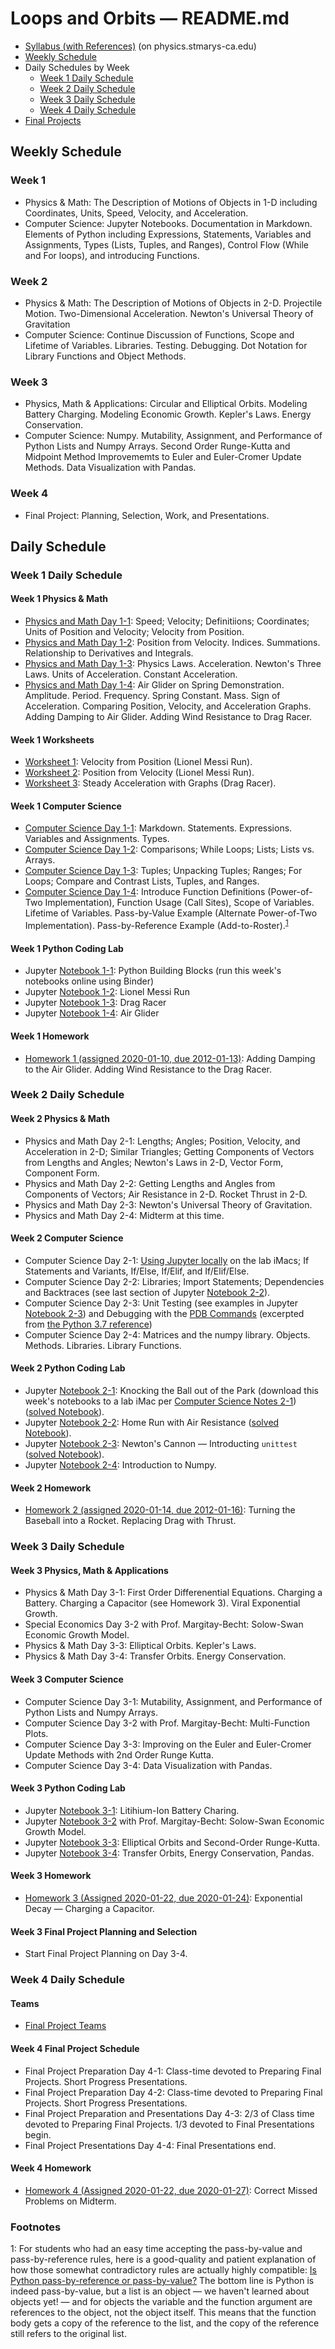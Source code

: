 # Loops and Orbits &mdash; README.md

* [Syllabus (with References)](http://physics.stmarys-ca.edu/faculty/brianhill/courses/Jan033/20J/index.html) (on physics.stmarys-ca.edu)
* [Weekly Schedule](#weekly-schedule)
* Daily Schedules by Week
  * [Week 1 Daily Schedule](#week-1-daily-schedule)
  * [Week 2 Daily Schedule](#week-2-daily-schedule)
  * [Week 3 Daily Schedule](#week-3-daily-schedule)
  * [Week 4 Daily Schedule](#week-4-daily-schedule)
* [Final Projects](./final_projects/teams.md)

## Weekly Schedule

### Week 1

* Physics &amp; Math: The Description of Motions of Objects in 1-D including Coordinates, Units, Speed, Velocity, and Acceleration.
* Computer Science: Jupyter Notebooks. Documentation in Markdown. Elements of Python including Expressions, Statements, Variables and Assignments, Types (Lists, Tuples, and Ranges), Control Flow (While and For loops), and introducing Functions.

### Week 2

* Physics &amp; Math: The Description of Motions of Objects in 2-D. Projectile Motion. Two-Dimensional Acceleration. Newton's Universal Theory of Gravitation
* Computer Science: Continue Discussion of Functions, Scope and Lifetime of Variables. Libraries. Testing. Debugging. Dot Notation for Library Functions and Object Methods.

### Week 3

* Physics, Math & Applications: Circular and Elliptical Orbits. Modeling Battery Charging. Modeling Economic Growth. Kepler's Laws. Energy Conservation.
* Computer Science: Numpy. Mutability, Assignment, and Performance of Python Lists and Numpy Arrays. Second Order Runge-Kutta and Midpoint Method Improvememts to Euler and Euler-Cromer Update Methods. Data Visualization with Pandas.
	
### Week 4

* Final Project: Planning, Selection, Work, and Presentations.

## Daily Schedule

### Week 1 Daily Schedule

#### Week 1 Physics &amp; Math

* [Physics and Math Day 1-1](./physics_and_math/lao-1-1-pm.pdf): Speed; Velocity; Definitiions; Coordinates; Units of Position and Velocity; Velocity from Position.
* [Physics and Math Day 1-2](./physics_and_math/lao-1-2-pm.pdf): Position from Velocity. Indices. Summations. Relationship to Derivatives and Integrals.
* [Physics and Math Day 1-3](./physics_and_math/lao-1-3-pm.pdf): Physics Laws. Acceleration. Newton's Three Laws. Units of Acceleration. Constant Acceleration.
* [Physics and Math Day 1-4](./physics_and_math/lao-1-4-pm.pdf): Air Glider on Spring Demonstration. Amplitude. Period. Frequency. Spring Constant. Mass. Sign of Acceleration. Comparing Position, Velocity, and Acceleration Graphs. Adding Damping to Air Glider. Adding Wind Resistance to Drag Racer.

#### Week 1 Worksheets

* [Worksheet 1](./worksheets/lao-1-1-ws1.pdf): Velocity from Position (Lionel Messi Run).
* [Worksheet 2](./worksheets/lao-1-2-ws2.pdf): Position from Velocity (Lionel Messi Run).
* [Worksheet 3](./worksheets/lao-1-3-ws3.pdf): Steady Acceleration with Graphs (Drag Racer).
	
#### Week 1 Computer Science

* [Computer Science Day 1-1](./computer_science/lao-1-1-cs.pdf): Markdown. Statements. Expressions. Variables and Assignments. Types.
* [Computer Science Day 1-2](./computer_science/lao-1-2-cs.pdf): Comparisons; While Loops; Lists; Lists vs. Arrays.
* [Computer Science Day 1-3](./computer_science/lao-1-3-cs.pdf): Tuples; Unpacking Tuples; Ranges; For Loops; Compare and Contrast Lists, Tuples, and Ranges.
* [Computer Science Day 1-4](./computer_science/lao-1-4-cs.pdf): Introduce Function Definitions (Power-of-Two Implementation), Function Usage (Call Sites), Scope of Variables. Lifetime of Variables. Pass-by-Value Example (Alternate Power-of-Two Implementation). Pass-by-Reference Example (Add-to-Roster).<sup>[1](#footnote1)</sup>

#### Week 1 Python Coding Lab

* Jupyter [Notebook 1-1](https://mybinder.org/v2/gh/observatree/loops-and-orbits/master?filepath=notebooks%2Flao-1-1.ipynb): Python Building Blocks (run this week's notebooks online using Binder)
* Jupyter [Notebook 1-2](https://mybinder.org/v2/gh/observatree/loops-and-orbits/master?filepath=notebooks%2Flao-1-2.ipynb): Lionel Messi Run
* Jupyter [Notebook 1-3](https://mybinder.org/v2/gh/observatree/loops-and-orbits/master?filepath=notebooks%2Flao-1-3.ipynb): Drag Racer
* Jupyter [Notebook 1-4](https://mybinder.org/v2/gh/observatree/loops-and-orbits/master?filepath=notebooks%2Flao-1-4.ipynb): Air Glider

#### Week 1 Homework

* [Homework 1 (assigned 2020-01-10, due 2012-01-13)](./homework/lao-hw1.pdf): Adding Damping to the Air Glider. Adding Wind Resistance to the Drag Racer.
	
### Week 2 Daily Schedule

#### Week 2 Physics &amp; Math

* Physics and Math Day 2-1: Lengths; Angles; Position, Velocity, and Acceleration in 2-D; Similar Triangles; Getting Components of Vectors from Lengths and Angles; Newton's Laws in 2-D, Vector Form, Component Form.
* Physics and Math Day 2-2: Getting Lengths and Angles from Components of Vectors; Air Resistance in 2-D. Rocket Thrust in 2-D.
* Physics and Math Day 2-3: Newton's Universal Theory of Gravitation.
* Physics and Math Day 2-4: Midterm at this time.

#### Week 2 Computer Science

* Computer Science Day 2-1: [Using Jupyter locally](./computer_science/lao-2-1-cs.pdf) on the lab iMacs; If Statements and Variants, If/Else, If/Elif, and If/Elif/Else.
* Computer Science Day 2-2: Libraries; Import Statements; Dependencies and Backtraces (see last section of Jupyter [Notebook 2-2](https://github.com/observatree/loops-and-orbits/blob/master/notebooks/lao-2-2.ipynb)).
* Computer Science Day 2-3: Unit Testing (see examples in Jupyter [Notebook 2-3](https://github.com/observatree/loops-and-orbits/blob/master/notebooks/lao-2-3.ipynb)) and Debugging with the [PDB Commands](./computer_science/pdb_commands.pdf) (excerpted from [the Python 3.7 reference](https://docs.python.org/3.7/download.html))
* Computer Science Day 2-4: Matrices and the numpy library. Objects. Methods. Libraries. Library Functions.

#### Week 2 Python Coding Lab
	
* Jupyter [Notebook 2-1](https://github.com/observatree/loops-and-orbits/blob/master/notebooks/lao-2-1.ipynb): Knocking the Ball out of the Park (download this week's notebooks to a lab iMac per [Computer Science Notes 2-1](./computer_science/lao-2-1-cs.pdf)) ([solved Notebook](https://github.com/observatree/loops-and-orbits/blob/master/notebooks/lao-2-1-solved.ipynb)).
* Jupyter [Notebook 2-2](https://github.com/observatree/loops-and-orbits/blob/master/notebooks/lao-2-2.ipynb): Home Run with Air Resistance ([solved Notebook](https://github.com/observatree/loops-and-orbits/blob/master/notebooks/lao-2-2-solved.ipynb)).
* Jupyter [Notebook 2-3](https://github.com/observatree/loops-and-orbits/blob/master/notebooks/lao-2-3.ipynb): Newton's Cannon &mdash; Introducting `unittest` ([solved Notebook](https://github.com/observatree/loops-and-orbits/blob/master/notebooks/lao-2-3-solved.ipynb)).
* Jupyter [Notebook 2-4](https://github.com/observatree/loops-and-orbits/blob/master/notebooks/lao-2-4.ipynb): Introduction to Numpy. 

#### Week 2 Homework

* [Homework 2 (assigned 2020-01-14, due 2012-01-16)](./homework/lao-hw2.pdf): Turning the Baseball into a Rocket. Replacing Drag with Thrust.

### Week 3 Daily Schedule

#### Week 3 Physics, Math &amp; Applications

* Physics &amp; Math Day 3-1: First Order Differenential Equations. Charging a Battery. Charging a Capacitor (see Homework 3). Viral Exponential Growth.
* Special Economics Day 3-2 with Prof. Margitay-Becht: Solow-Swan Economic Growth Model.
* Physics &amp; Math Day 3-3: Elliptical Orbits. Kepler's Laws.
* Physics &amp; Math Day 3-4: Transfer Orbits. Energy Conservation.

#### Week 3 Computer Science

* Computer Science Day 3-1: Mutability, Assignment, and Performance of Python Lists and Numpy Arrays.
* Computer Science Day 3-2 with Prof. Margitay-Becht: Multi-Function Plots.
* Computer Science Day 3-3: Improving on the Euler and Euler-Cromer Update Methods with 2nd Order Runge Kutta.
* Computer Science Day 3-4: Data Visualization with Pandas.

#### Week 3 Python Coding Lab

* Jupyter [Notebook 3-1](https://github.com/observatree/loops-and-orbits/blob/master/notebooks/lao-3-1.ipynb): Litihium-Ion Battery Charing.
* Jupyter [Notebook 3-2](https://github.com/observatree/loops-and-orbits/blob/master/notebooks/lao-3-2.ipynb) with Prof. Margitay-Becht: Solow-Swan Economic Growth Model.
* Jupyter [Notebook 3-3](https://github.com/observatree/loops-and-orbits/blob/master/notebooks/lao-3-3.ipynb): Elliptical Orbits and Second-Order Runge-Kutta.
* Jupyter [Notebook 3-4](https://github.com/observatree/loops-and-orbits/blob/master/notebooks/lao-3-4.ipynb): Transfer Orbits, Energy Conservation, Pandas.

#### Week 3 Homework

* [Homework 3 (Assigned 2020-01-22, due 2020-01-24)](./homework/lao-hw3.pdf): Exponential Decay &mdash; Charging a Capacitor.

#### Week 3 Final Project Planning and Selection

* Start Final Project Planning on Day 3-4.

### Week 4 Daily Schedule

#### Teams

* [Final Project Teams](./final_projects/teams.md)

#### Week 4 Final Project Schedule

* Final Project Preparation Day 4-1: Class-time devoted to Preparing Final Projects. Short Progress Presentations.
* Final Project Preparation Day 4-2: Class-time devoted to Preparing Final Projects. Short Progress Presentations.
* Final Project Preparation and Presentations Day 4-3: 2/3 of Class time devoted to Preparing Final Projects. 1/3 devoted to Final Presentations begin.
* Final Project Presentations Day 4-4: Final Presentations end.

#### Week 4 Homework

* [Homework 4 (Assigned 2020-01-22, due 2020-01-27)](./homework/lao-hw4.pdf): Correct Missed Problems on Midterm.

### Footnotes

<a name="footnote1">1</a>: For students who had an easy time accepting the pass-by-value and pass-by-reference rules, here is a good-quality and patient explanation of how those somewhat contradictory rules are actually highly compatible: [Is Python pass-by-reference or pass-by-value?](https://robertheaton.com/2014/02/09/pythons-pass-by-object-reference-as-explained-by-philip-k-dick/) The bottom line is Python is indeed pass-by-value, but a list is an object &mdash; we haven't learned about objects yet! &mdash; and for objects the variable and the function argument are references to the object, not the object itself. This means that the function body gets a copy of the reference to the list, and the copy of the reference still refers to the original list.
